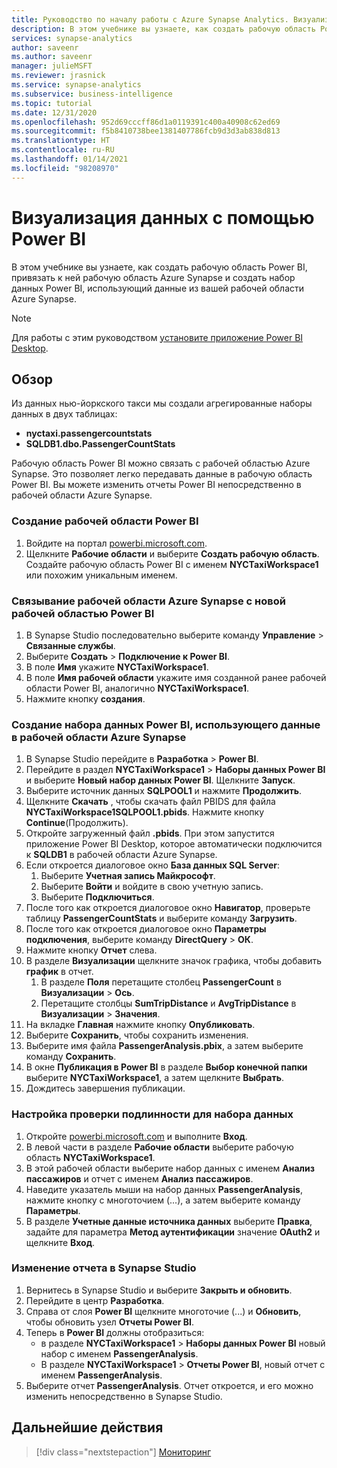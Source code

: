 ```yaml
---
title: Руководство по началу работы с Azure Synapse Analytics. Визуализация данных рабочей области с помощью Power BI
description: В этом учебнике вы узнаете, как создать рабочую область Power BI, привязать к ней рабочую область Azure Synapse и создать набор данных Power BI, использующий данные из рабочей области Azure Synapse.
services: synapse-analytics
author: saveenr
ms.author: saveenr
manager: julieMSFT
ms.reviewer: jrasnick
ms.service: synapse-analytics
ms.subservice: business-intelligence
ms.topic: tutorial
ms.date: 12/31/2020
ms.openlocfilehash: 952d69cccff86d1a0119391c400a40908c62ed69
ms.sourcegitcommit: f5b8410738bee1381407786fcb9d3d3ab838d813
ms.translationtype: HT
ms.contentlocale: ru-RU
ms.lasthandoff: 01/14/2021
ms.locfileid: "98208970"
---
```

# <a name="visualize-data-with-power-bi"></a>Визуализация данных с помощью Power BI

В этом учебнике вы узнаете, как создать рабочую область Power BI, привязать к ней рабочую область Azure Synapse и создать набор данных Power BI, использующий данные из вашей рабочей области Azure Synapse. 

> [!NOTE]
> Для работы с этим руководством [установите приложение Power BI Desktop](https://aka.ms/pbidesktopstore).

## <a name="overview"></a>Обзор

Из данных нью-йоркского такси мы создали агрегированные наборы данных в двух таблицах:
- **nyctaxi.passengercountstats**
- **SQLDB1.dbo.PassengerCountStats**

Рабочую область Power BI можно связать с рабочей областью Azure Synapse. Это позволяет легко передавать данные в рабочую область Power BI. Вы можете изменить отчеты Power BI непосредственно в рабочей области Azure Synapse. 

### <a name="create-a-power-bi-workspace"></a>Создание рабочей области Power BI

1. Войдите на портал [powerbi.microsoft.com](https://powerbi.microsoft.com/).
1. Щелкните **Рабочие области** и выберите **Создать рабочую область**. Создайте рабочую область Power BI с именем **NYCTaxiWorkspace1** или похожим уникальным именем.

### <a name="link-your-azure-synapse-workspace-to-your-new-power-bi-workspace"></a>Связывание рабочей области Azure Synapse с новой рабочей областью Power BI

1. В Synapse Studio последовательно выберите команду **Управление** > **Cвязанные службы**.
1. Выберите **Создать** > **Подключение к Power BI**.
1. В поле **Имя** укажите **NYCTaxiWorkspace1**.
1. В поле **Имя рабочей области** укажите имя созданной ранее рабочей области Power BI, аналогично **NYCTaxiWorkspace1**.
1. Нажмите кнопку **создания**.

### <a name="create-a-power-bi-dataset-that-uses-data-in-your-azure-synapse-workspace"></a>Создание набора данных Power BI, использующего данные в рабочей области Azure Synapse

1. В Synapse Studio перейдите в **Разработка** > **Power BI**.
1. Перейдите в раздел **NYCTaxiWorkspace1** > **Наборы данных Power BI** и выберите **Новый набор данных Power BI**. Щелкните **Запуск**.
1. Выберите источник данных **SQLPOOL1** и нажмите **Продолжить**.
1. Щелкните **Скачать** , чтобы скачать файл PBIDS для файла **NYCTaxiWorkspace1SQLPOOL1.pbids**. Нажмите кнопку **Continue**(Продолжить).
1. Откройте загруженный файл **.pbids**. При этом запустится приложение Power BI Desktop, которое автоматически подключится к **SQLDB1** в рабочей области Azure Synapse.
1. Если откроется диалоговое окно **База данных SQL Server**:
    1. Выберите **Учетная запись Майкрософт**.
    1. Выберите **Войти** и войдите в свою учетную запись.
    1. Выберите **Подключиться**.
1. После того как откроется диалоговое окно **Навигатор**, проверьте таблицу **PassengerCountStats** и выберите команду **Загрузить**.
1. После того как откроется диалоговое окно **Параметры подключения**, выберите команду **DirectQuery** > **ОК**.
1. Нажмите кнопку **Отчет** слева.
1. В разделе **Визуализации** щелкните значок графика, чтобы добавить **график** в отчет.
    1. В разделе **Поля** перетащите столбец **PassengerCount** в **Визуализации** > **Ось**.
    1. Перетащите столбцы **SumTripDistance** и **AvgTripDistance** в **Визуализации** > **Значения**.
1. На вкладке **Главная** нажмите кнопку **Опубликовать**.
1. Выберите **Сохранить**, чтобы сохранить изменения.
1. Выберите имя файла **PassengerAnalysis.pbix**, а затем выберите команду **Сохранить**.
1. В окне **Публикация в Power BI** в разделе **Выбор конечной папки** выберите **NYCTaxiWorkspace1**, а затем щелкните **Выбрать**.
1. Дождитесь завершения публикации. 

### <a name="configure-authentication-for-your-dataset"></a>Настройка проверки подлинности для набора данных

1. Откройте [powerbi.microsoft.com](https://powerbi.microsoft.com/) и выполните **Вход**.
1. В левой части в разделе **Рабочие области** выберите рабочую область **NYCTaxiWorkspace1**.
1. В этой рабочей области выберите набор данных с именем **Анализ пассажиров** и отчет с именем **Анализ пассажиров**.
1. Наведите указатель мыши на набор данных **PassengerAnalysis**, нажмите кнопку с многоточием (...), а затем выберите команду **Параметры**.
1. В разделе **Учетные данные источника данных** выберите **Правка**, задайте для параметра **Метод аутентификации** значение **OAuth2** и щелкните **Вход**.

### <a name="edit-a-report-in-synapse-studio"></a>Изменение отчета в Synapse Studio

1. Вернитесь в Synapse Studio и выберите **Закрыть и обновить**.
1. Перейдите в центр **Разработка**.
1. Справа от слоя **Power BI** щелкните многоточие (...) и **Обновить**, чтобы обновить узел **Отчеты Power BI**.
1. Теперь в **Power BI** должны отобразиться:
    * в разделе **NYCTaxiWorkspace1** > **Наборы данных Power BI** новый набор с именем **PassengerAnalysis**.
    * В разделе **NYCTaxiWorkspace1** > **Отчеты Power BI**, новый отчет с именем **PassengerAnalysis**.
1. Выберите отчет **PassengerAnalysis**. Отчет откроется, и его можно изменить непосредственно в Synapse Studio.



## <a name="next-steps"></a>Дальнейшие действия

> [!div class="nextstepaction"]
> [Мониторинг](get-started-monitor.md)
                                 

